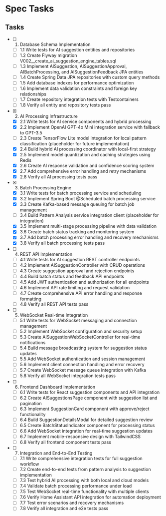 # Spec Tasks

## Tasks

- [ ] 1. Database Schema Implementation
  - [ ] 1.1 Write tests for AI suggestion entities and repositories
  - [ ] 1.2 Create Flyway migration V002__create_ai_suggestion_engine_tables.sql
  - [ ] 1.3 Implement AISuggestion, AISuggestionApproval, AIBatchProcessing, and AISuggestionFeedback JPA entities
  - [ ] 1.4 Create Spring Data JPA repositories with custom query methods
  - [ ] 1.5 Add database indexes for performance optimization
  - [ ] 1.6 Implement data validation constraints and foreign key relationships
  - [ ] 1.7 Create repository integration tests with Testcontainers
  - [ ] 1.8 Verify all entity and repository tests pass

- [x] 2. AI Processing Infrastructure
  - [x] 2.1 Write tests for AI service components and hybrid processing
  - [x] 2.2 Implement OpenAI GPT-4o Mini integration service with fallback to GPT-3.5
  - [ ] 2.3 Create TensorFlow Lite model integration for local pattern classification (placeholder for future implementation)
  - [x] 2.4 Build hybrid AI processing coordinator with local-first strategy
  - [x] 2.5 Implement model quantization and caching strategies using Redis
  - [x] 2.6 Create AI response validation and confidence scoring system
  - [x] 2.7 Add comprehensive error handling and retry mechanisms
  - [x] 2.8 Verify all AI processing tests pass

- [x] 3. Batch Processing Engine
  - [x] 3.1 Write tests for batch processing service and scheduling
  - [x] 3.2 Implement Spring Boot @Scheduled batch processing service
  - [x] 3.3 Create Kafka-based message queuing for batch job management
  - [ ] 3.4 Build Pattern Analysis service integration client (placeholder for integration)
  - [x] 3.5 Implement multi-stage processing pipeline with data validation
  - [x] 3.6 Create batch status tracking and monitoring system
  - [x] 3.7 Add batch processing error handling and recovery mechanisms
  - [x] 3.8 Verify all batch processing tests pass

- [ ] 4. REST API Implementation
  - [ ] 4.1 Write tests for AI suggestion REST controller endpoints
  - [ ] 4.2 Implement AISuggestionController with CRUD operations
  - [ ] 4.3 Create suggestion approval and rejection endpoints
  - [ ] 4.4 Build batch status and feedback API endpoints
  - [ ] 4.5 Add JWT authentication and authorization for all endpoints
  - [ ] 4.6 Implement API rate limiting and request validation
  - [ ] 4.7 Create comprehensive API error handling and response formatting
  - [ ] 4.8 Verify all REST API tests pass

- [ ] 5. WebSocket Real-time Integration
  - [ ] 5.1 Write tests for WebSocket messaging and connection management
  - [ ] 5.2 Implement WebSocket configuration and security setup
  - [ ] 5.3 Create AISuggestionWebSocketController for real-time notifications
  - [ ] 5.4 Build message broadcasting system for suggestion status updates
  - [ ] 5.5 Add WebSocket authentication and session management
  - [ ] 5.6 Implement client connection handling and error recovery
  - [ ] 5.7 Create WebSocket message queue integration with Kafka
  - [ ] 5.8 Verify all WebSocket integration tests pass

- [ ] 6. Frontend Dashboard Implementation
  - [ ] 6.1 Write tests for React suggestion components and API integration
  - [ ] 6.2 Create AISuggestionsPage component with suggestion list and pagination
  - [ ] 6.3 Implement SuggestionCard component with approve/reject functionality
  - [ ] 6.4 Build SuggestionDetailsModal for detailed suggestion review
  - [ ] 6.5 Create BatchStatusIndicator component for processing status
  - [ ] 6.6 Add WebSocket integration for real-time suggestion updates
  - [ ] 6.7 Implement mobile-responsive design with TailwindCSS
  - [ ] 6.8 Verify all frontend component tests pass

- [ ] 7. Integration and End-to-End Testing
  - [ ] 7.1 Write comprehensive integration tests for full suggestion workflow
  - [ ] 7.2 Create end-to-end tests from pattern analysis to suggestion implementation
  - [ ] 7.3 Test hybrid AI processing with both local and cloud models
  - [ ] 7.4 Validate batch processing performance under load
  - [ ] 7.5 Test WebSocket real-time functionality with multiple clients
  - [ ] 7.6 Verify Home Assistant API integration for automation deployment
  - [ ] 7.7 Test error scenarios and recovery mechanisms
  - [ ] 7.8 Verify all integration and e2e tests pass